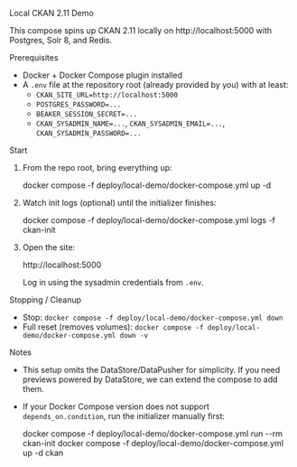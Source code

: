 Local CKAN 2.11 Demo

This compose spins up CKAN 2.11 locally on http://localhost:5000 with Postgres, Solr 8, and Redis.

Prerequisites
- Docker + Docker Compose plugin installed
- A `.env` file at the repository root (already provided by you) with at least:
  - `CKAN_SITE_URL=http://localhost:5000`
  - `POSTGRES_PASSWORD=...`
  - `BEAKER_SESSION_SECRET=...`
  - `CKAN_SYSADMIN_NAME=...`, `CKAN_SYSADMIN_EMAIL=...`, `CKAN_SYSADMIN_PASSWORD=...`

Start
1) From the repo root, bring everything up:

   docker compose -f deploy/local-demo/docker-compose.yml up -d

2) Watch init logs (optional) until the initializer finishes:

   docker compose -f deploy/local-demo/docker-compose.yml logs -f ckan-init

3) Open the site:

   http://localhost:5000

   Log in using the sysadmin credentials from `.env`.

Stopping / Cleanup
- Stop: `docker compose -f deploy/local-demo/docker-compose.yml down`
- Full reset (removes volumes): `docker compose -f deploy/local-demo/docker-compose.yml down -v`

Notes
- This setup omits the DataStore/DataPusher for simplicity. If you need previews powered by DataStore, we can extend the compose to add them.
- If your Docker Compose version does not support `depends_on.condition`, run the initializer manually first:

  docker compose -f deploy/local-demo/docker-compose.yml run --rm ckan-init
  docker compose -f deploy/local-demo/docker-compose.yml up -d ckan

